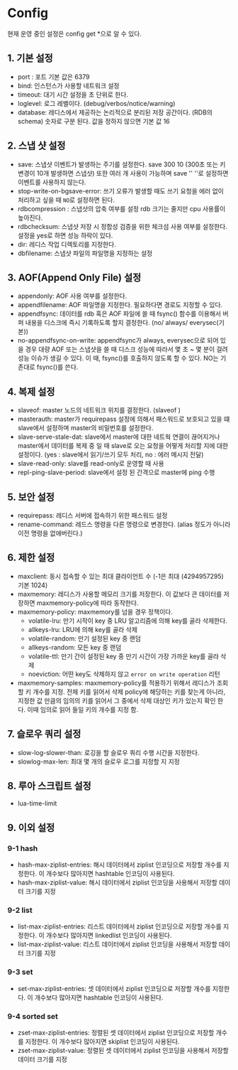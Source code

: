 # Config

현재 운영 중인 설정은 config get *으로 알 수 있다.

## 1. 기본 설정
- port : 포트 기본 값은 6379
- bind: 인스턴스가 사용할 네트워크 설정
- timeout: 대기 시간 설정을 초 단위로 한다. 
- loglevel: 로그 레벨이다. (debug/verbos/notice/warning)
- database: 레디스에서 제공하는 논리적으로 분리된 저장 공간이다. (RDB의 schema) 숫자로 구분 된다. 값을 정하지 않으면 기본 값 16

## 2. 스냅 샷 설정
- save: 스냅샷 이벤트가 발생하는 주기를 설정한다. save 300 10 (300초 또는 키 변경이 10개 발생하면 스냅샷) 또한 여러 개 사용이 가능하며 save '' ''로 설정하면 이벤트를 사용하지 않는다.
- stop-write-on-bgsave-error: 쓰기 오류가 발생할 때도 쓰기 요청을 에러 없이 처리하고 싶을 때 `NO`로 설정하면 된다.
- rdbcompression : 스냅샷의 압축 여부를 설정 rdb 크기는 줄지만 cpu 사용률이 높아진다.
- rdbchecksum: 스냅샷 저장 시 정합성 검증을 위한 체크섬 사용 여부를 설정한다. 설정을 yes로 하면 성능 하락이 있다.
- dir: 레디스 작업 디렉토리를 지정한다.
- dbfilename: 스냅샷 파일의 파일명을 지정하는 설정

## 3. AOF(Append Only File) 설정
- appendonly: AOF 사용 여부를 설정한다. 
- appendfilename: AOF 파일명을 지정한다.  필요하다면 경로도 지정할 수 있다. 
- appendfsync: 데이터를 rdb 혹은 AOF 파일에 쓸 때 fsync() 함수를 이용해서 버퍼 내용을 디스크에 즉시 기록하도록 할지 결정한다. (no/ always/ everysec(기본))
- no-appendfsync-on-write: appendfsync가 always, everysec으로 되어 있을 경우 대량 AOF 또는 스냅샷을 쓸 때 디스크 성능에 따라서 몇 초 ~ 몇 분이 걸려 성능 이슈가 생길 수 있다. 
이 때, fsync()를 호출하지 않도록 할 수 있다. NO는 기존대로 fsync()를 쓴다.


## 4. 복제 설정
- slaveof: master 노드의 네트워크 위치를 결정한다. (slaveof<master IP> <master Port>)
- masterauth: master가 requirepass 설정에 의해서 패스워드로 보호되고 있을 떄 slave에서 설정하며 master의 비밀번호를 설정한다.
- slave-serve-stale-dat: slave에서 master에 대한 네트웍 연결이 끊어지거나 master에서 데이터를 복제 중 일 때 slave로 오는 요청을 어떻게 처리할 지에 대한 설정이다. (yes : slave에서 읽기/쓰기 모두 처리, no : 에러 메시지 전달)
- slave-read-only: slave를 read-only로 운영할 때 사용
- repl-ping-slave-period: slave에서 설정 된 간격으로 master에 ping 수행 

## 5. 보안 설정
- requirepass: 레디스 서버에 접속하기 위한 패스워드 설정
- rename-command: 레드스 명령을 다른 명령으로 변경한다. (alias 정도가 아니라 이전 명령을 없애버린다.)

## 6. 제한 설정
- maxclient: 동시 접속할 수 있는 최대 클라이언트 수 (-1은 최대 (4294957295) 기본 1024)
- maxmemory: 레디스가 사용할 메모리 크기를 저장한다. 이 값보다 큰 데이터를 저장하면 maxmemory-policy에 따라 동작한다.
- maxmemory-policy: maxmemory를 넘을 경우 정책이다.
  - volatile-lru: 만기 시작이 key 중 LRU 알고리즘에 의해 key를 골라 삭제한다. 
  - allkeys-lru: LRU에 의해 key를 골라 삭제
  - volatile-random: 만기 설정된 key 중 랜덤
  - allkeys-random: 모든 key 중 랜덤
  - volatile-ttl: 만기 간이 설정된 key 중 만기 시간이 가장 가까운 key를 골라 삭제
  - noeviction: 어떤 key도 삭제하지 않고 `error on write operation` 리턴
- maxmemory-samples: maxmemory-policy를 적용하기 위해서 레디스가 조회할 키 개수를 지정. 전체 키를 읽어서 삭제 policy에 해당하는 키를 찾는게 아니라, 지정한 값 만큼의 임의의 키를 읽어서 그 중에서 삭제 대상인 키가 있는지 확인 한다. 이때 임의로 읽어 들일 키의 개수를 지정 함.


## 7. 슬로우 쿼리 설정
- slow-log-slower-than: 로깅을 할 슬로우 쿼리 수행 시간을 지정한다. 
- slowlog-max-len: 최대 몇 개의 슬로우 로그를 지정할 지 지정

## 8. 루아 스크립트 설정
- lua-time-limit

## 9. 이외 설정
### 9-1 hash
- hash-max-ziplist-entries: 해시 데이터에서 ziplist 인코딩으로 저장할 개수를 지정한다. 이 개수보다 많아지면 hashtable 인코딩이 사용된다.
- hash-max-ziplist-value: 해시 데이터에서 ziplist 인코딩을 사용해서 저장할 데이터 크기를 지정
### 9-2 list
- list-max-ziplist-entries: 리스트 데이터에서 ziplist 인코딩으로 저장할 개수를 지정한다. 이 개수보다 많아지면 linkedlist 인코딩이 사용된다.
- list-max-ziplist-value: 리스트 데이터에서 ziplist 인코딩을 사용해서 저장할 데이터 크기를 지정
### 9-3 set
- set-max-ziplist-entries: 셋 데이터에서 ziplist 인코딩으로 저장할 개수를 지정한다. 이 개수보다 많아지면 hashtable 인코딩이 사용된다.
### 9-4 sorted set
- zset-max-ziplist-entries: 정렬된 셋 데이터에서 ziplist 인코딩으로 저장할 개수를 지정한다. 이 개수보다 많아지면 skiplist 인코딩이 사용된다.
- zset-max-ziplist-value: 정렬된 셋 데이터에서 ziplist 인코딩을 사용해서 저장할 데이터 크기를 지정

